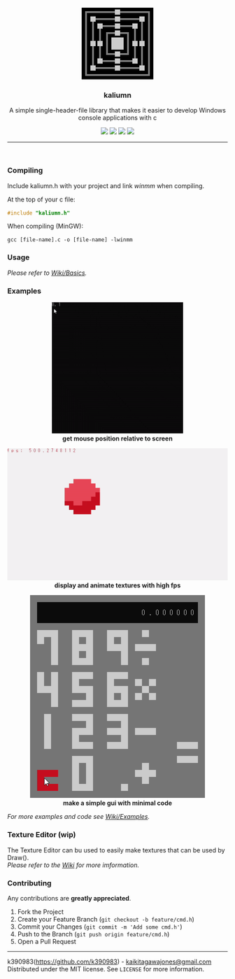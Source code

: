 <p align="center">
  <img src="assets/logo.png" alt="Logo">
  <h3 align="center"><b>kaliumn</b></h1>
  <p align="center">A simple single-header-file library that makes it easier to develop Windows console applications with c</p>
  <p align="center">
  <img src="https://img.shields.io/github/license/k390983/kaliumn"> <img src="https://img.shields.io/github/repo-size/k390983/kaliumn"> <img src="https://img.shields.io/github/issues/k390983/kaliumn"> <img src="https://img.shields.io/badge/platform-windows-blue">
  </p>
</p>

----

<br>

### Compiling

Include kaliumn.h with your project and link *winmm* when compiling.

At the top of your c file:

```c
#include "kaliumn.h"
```

When compiling (MinGW):

```
gcc [file-name].c -o [file-name] -lwinmm
```

### Usage

*Please refer to [Wiki/Basics](https://github.com/k390983/kaliumn/wiki#basicschange-the-text-color).*

### Examples

<p align="center"><img src="assets/mousePos.gif" alt="mouse position" width="300px"><br><b>get mouse position relative to screen</b></p>
<p align="center"><img src="assets/bouncingBall.gif" alt="bouncing ball"><br><b>display and animate textures with high fps</b></p>
<p align="center"><img src="assets/calculator.gif" alt="calculator"><br><b>make a simple gui with minimal code</b></p>

*For more examples and code see [Wiki/Examples](https://github.com/k390983/kaliumn/wiki/Examples).*

### Texture Editor (wip)
The Texture Editor can bu used to easily make textures that can be used by Draw().    
*Please refer to the [Wiki](https://github.com/k390983/cmd.h/wiki) for more imformation.*

### Contributing
Any contributions are **greatly appreciated**.

1. Fork the Project
2. Create your Feature Branch (`git checkout -b feature/cmd.h`)
3. Commit your Changes (`git commit -m 'Add some cmd.h'`)
4. Push to the Branch (`git push origin feature/cmd.h`)
5. Open a Pull Request

----

k390983(https://github.com/k390983) - kaikitagawajones@gmail.com    
Distributed under the MIT license. See `LICENSE` for more information.
